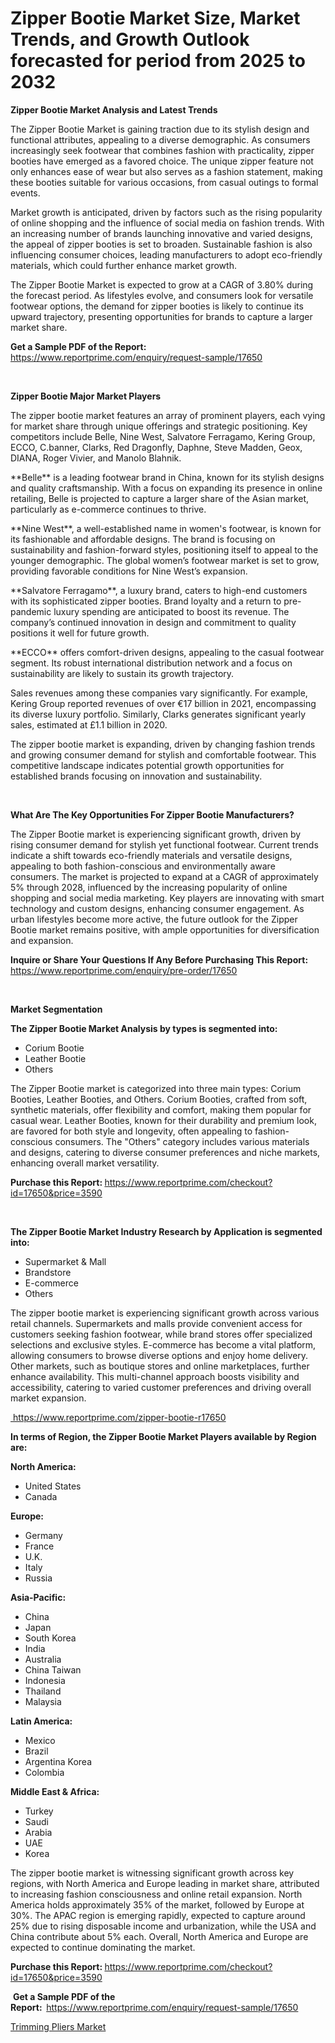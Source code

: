 <p><h1>Zipper Bootie Market Size, Market Trends, and Growth Outlook forecasted for period from 2025 to 2032</h1></p><p><strong>Zipper Bootie Market Analysis and Latest Trends</strong></p>
<p><p>The Zipper Bootie Market is gaining traction due to its stylish design and functional attributes, appealing to a diverse demographic. As consumers increasingly seek footwear that combines fashion with practicality, zipper booties have emerged as a favored choice. The unique zipper feature not only enhances ease of wear but also serves as a fashion statement, making these booties suitable for various occasions, from casual outings to formal events.</p><p>Market growth is anticipated, driven by factors such as the rising popularity of online shopping and the influence of social media on fashion trends. With an increasing number of brands launching innovative and varied designs, the appeal of zipper booties is set to broaden. Sustainable fashion is also influencing consumer choices, leading manufacturers to adopt eco-friendly materials, which could further enhance market growth.</p><p>The Zipper Bootie Market is expected to grow at a CAGR of 3.80% during the forecast period. As lifestyles evolve, and consumers look for versatile footwear options, the demand for zipper booties is likely to continue its upward trajectory, presenting opportunities for brands to capture a larger market share.</p></p>
<p><strong>Get a Sample PDF of the Report:&nbsp;</strong> <a href="https://www.reportprime.com/enquiry/request-sample/17650?utm_campaign=3542&utm_medium=2&utm_source=Github&utm_content=ia&utm_term=18032025&utm_id=zipper-bootie">https://www.reportprime.com/enquiry/request-sample/17650</a></p>
<p>&nbsp;</p>
<p><strong>Zipper Bootie Major Market Players</strong></p>
<p><p>The zipper bootie market features an array of prominent players, each vying for market share through unique offerings and strategic positioning. Key competitors include Belle, Nine West, Salvatore Ferragamo, Kering Group, ECCO, C.banner, Clarks, Red Dragonfly, Daphne, Steve Madden, Geox, DIANA, Roger Vivier, and Manolo Blahnik.</p><p>**Belle** is a leading footwear brand in China, known for its stylish designs and quality craftsmanship. With a focus on expanding its presence in online retailing, Belle is projected to capture a larger share of the Asian market, particularly as e-commerce continues to thrive.</p><p>**Nine West**, a well-established name in women's footwear, is known for its fashionable and affordable designs. The brand is focusing on sustainability and fashion-forward styles, positioning itself to appeal to the younger demographic. The global women’s footwear market is set to grow, providing favorable conditions for Nine West’s expansion.</p><p>**Salvatore Ferragamo**, a luxury brand, caters to high-end customers with its sophisticated zipper booties. Brand loyalty and a return to pre-pandemic luxury spending are anticipated to boost its revenue. The company’s continued innovation in design and commitment to quality positions it well for future growth.</p><p>**ECCO** offers comfort-driven designs, appealing to the casual footwear segment. Its robust international distribution network and a focus on sustainability are likely to sustain its growth trajectory.</p><p>Sales revenues among these companies vary significantly. For example, Kering Group reported revenues of over €17 billion in 2021, encompassing its diverse luxury portfolio. Similarly, Clarks generates significant yearly sales, estimated at £1.1 billion in 2020.</p><p>The zipper bootie market is expanding, driven by changing fashion trends and growing consumer demand for stylish and comfortable footwear. This competitive landscape indicates potential growth opportunities for established brands focusing on innovation and sustainability.</p></p>
<p>&nbsp;</p>
<p><strong>What Are The Key Opportunities For Zipper Bootie Manufacturers?</strong></p>
<p><p>The Zipper Bootie market is experiencing significant growth, driven by rising consumer demand for stylish yet functional footwear. Current trends indicate a shift towards eco-friendly materials and versatile designs, appealing to both fashion-conscious and environmentally aware consumers. The market is projected to expand at a CAGR of approximately 5% through 2028, influenced by the increasing popularity of online shopping and social media marketing. Key players are innovating with smart technology and custom designs, enhancing consumer engagement. As urban lifestyles become more active, the future outlook for the Zipper Bootie market remains positive, with ample opportunities for diversification and expansion.</p></p>
<p><strong>Inquire or Share Your Questions If Any Before Purchasing This Report:</strong> <a href="https://www.reportprime.com/enquiry/pre-order/17650?utm_campaign=3542&utm_medium=2&utm_source=Github&utm_content=ia&utm_term=18032025&utm_id=zipper-bootie">https://www.reportprime.com/enquiry/pre-order/17650</a></p>
<p>&nbsp;</p>
<p><strong>Market Segmentation</strong></p>
<p><strong>The Zipper Bootie Market Analysis by types is segmented into:</strong></p>
<p><ul><li>Corium Bootie</li><li>Leather Bootie</li><li>Others</li></ul></p>
<p><p>The Zipper Bootie market is categorized into three main types: Corium Booties, Leather Booties, and Others. Corium Booties, crafted from soft, synthetic materials, offer flexibility and comfort, making them popular for casual wear. Leather Booties, known for their durability and premium look, are favored for both style and longevity, often appealing to fashion-conscious consumers. The "Others" category includes various materials and designs, catering to diverse consumer preferences and niche markets, enhancing overall market versatility.</p></p>
<p><strong>Purchase this Report:&nbsp;</strong><a href="https://www.reportprime.com/checkout?id=17650&price=3590&utm_campaign=3542&utm_medium=2&utm_source=Github&utm_content=ia&utm_term=18032025&utm_id=zipper-bootie">https://www.reportprime.com/checkout?id=17650&price=3590</a></p>
<p>&nbsp;</p>
<p><strong>The Zipper Bootie Market Industry Research by Application is segmented into:</strong></p>
<p><ul><li>Supermarket & Mall</li><li>Brandstore</li><li>E-commerce</li><li>Others</li></ul></p>
<p><p>The zipper bootie market is experiencing significant growth across various retail channels. Supermarkets and malls provide convenient access for customers seeking fashion footwear, while brand stores offer specialized selections and exclusive styles. E-commerce has become a vital platform, allowing consumers to browse diverse options and enjoy home delivery. Other markets, such as boutique stores and online marketplaces, further enhance availability. This multi-channel approach boosts visibility and accessibility, catering to varied customer preferences and driving overall market expansion.</p></p>
<p><a href="https://www.reportprime.com/zipper-bootie-r17650?utm_campaign=3542&utm_medium=2&utm_source=Github&utm_content=ia&utm_term=18032025&utm_id=zipper-bootie">&nbsp;https://www.reportprime.com/zipper-bootie-r17650</a></p>
<p><strong>In terms of Region, the Zipper Bootie Market Players available by Region are:</strong></p>
<p>
    <p> <strong> North America: </strong>
        <ul>
            <li>United States</li>
            <li>Canada</li>
        </ul>
        </p> 
    <p> <strong> Europe: </strong>
        <ul>
            <li>Germany</li>
            <li>France</li>
            <li>U.K.</li>
            <li>Italy</li>
            <li>Russia</li>
        </ul>
        </p> 
    <p> <strong> Asia-Pacific: </strong>
        <ul>
            <li>China</li>
            <li>Japan</li>
            <li>South Korea</li>
            <li>India</li>
            <li>Australia</li>
            <li>China Taiwan</li>
            <li>Indonesia</li>
            <li>Thailand</li>
            <li>Malaysia</li>
        </ul>
        </p> 
    <p> <strong> Latin America: </strong>
        <ul>
            <li>Mexico</li>
            <li>Brazil</li>
            <li>Argentina Korea</li>
            <li>Colombia</li>
        </ul>
        </p> 
    <p> <strong> Middle East & Africa: </strong>
        <ul>
            <li>Turkey</li>
            <li>Saudi</li>
            <li>Arabia</li>
            <li>UAE</li>
            <li>Korea</li>
        </ul>
    </p>
    </p>
<p><p>The zipper bootie market is witnessing significant growth across key regions, with North America and Europe leading in market share, attributed to increasing fashion consciousness and online retail expansion. North America holds approximately 35% of the market, followed by Europe at 30%. The APAC region is emerging rapidly, expected to capture around 25% due to rising disposable income and urbanization, while the USA and China contribute about 5% each. Overall, North America and Europe are expected to continue dominating the market.</p></p>
<p><strong>Purchase this Report: </strong><a href="https://www.reportprime.com/checkout?id=17650&price=3590&utm_campaign=3542&utm_medium=2&utm_source=Github&utm_content=ia&utm_term=18032025&utm_id=zipper-bootie">https://www.reportprime.com/checkout?id=17650&price=3590</a></p>
<p>&nbsp;<strong>Get a Sample PDF of the Report:&nbsp;&nbsp;</strong><a href="https://www.reportprime.com/enquiry/request-sample/17650?utm_campaign=3542&utm_medium=2&utm_source=Github&utm_content=ia&utm_term=18032025&utm_id=zipper-bootie">https://www.reportprime.com/enquiry/request-sample/17650</a></p>
<p><strong></strong></p>
<p><p><a href="https://github.com/merkinedry7b/Market-Research-Report-List-1/blob/main/trimming-pliers-market.md?utm_campaign=3542&utm_medium=2&utm_source=Github&utm_content=ia&utm_term=18032025&utm_id=zipper-bootie">Trimming Pliers Market</a></p></p>
